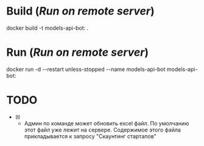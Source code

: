 # Build (*Run on remote server*)
docker build -t models-api-bot:<version> .

# Run (*Run on remote server*)
docker run -d --restart unless-stopped --name models-api-bot models-api-bot:<version>

# TODO
- [x] - Админ по команде может обновить excel файл. По умолчанию этот файл уже лежит на сервере. Содержимое этого файла прикладывается к запросу "Скаунтинг стартапов"

